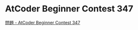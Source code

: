 AtCoder Beginner Contest 347
===

[問題 - AtCoder Beginner Contest 347](https://atcoder.jp/contests/abc347/tasks)

